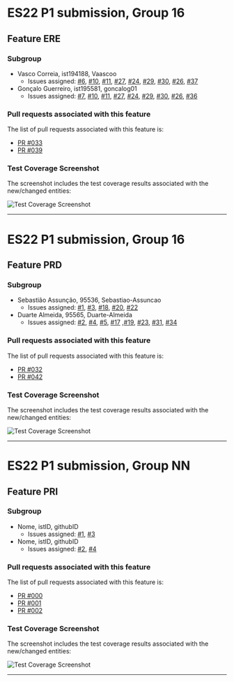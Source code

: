 # ES22 P1 submission, Group 16

## Feature ERE

### Subgroup
 - Vasco Correia, ist194188, Vaascoo
   + Issues assigned: [#6](https://github.com/tecnico-softeng-2022/es22-16/issues/6), [#10](https://github.com/tecnico-softeng-2022/es22-16/issues/10), [#11](https://github.com/tecnico-softeng-2022/es22-16/issues/11), [#27](https://github.com/tecnico-softeng-2022/es22-16/issues/27), [#24](https://github.com/tecnico-softeng-2022/es22-16/issues/24), [#29](https://github.com/tecnico-softeng-2022/es22-16/issues/29), [#30](https://github.com/tecnico-softeng-2022/es22-16/issues/30), [#26](https://github.com/tecnico-softeng-2022/es22-16/issues/26), [#37](https://github.com/tecnico-softeng-2022/es22-16/issues/37)
 - Gonçalo Guerreiro, ist195581, goncalog01
   + Issues assigned: [#7](https://github.com/tecnico-softeng-2022/es22-16/issues/7), [#10](https://github.com/tecnico-softeng-2022/es22-16/issues/10), [#11](https://github.com/tecnico-softeng-2022/es22-16/issues/11), [#27](https://github.com/tecnico-softeng-2022/es22-16/issues/27), [#24](https://github.com/tecnico-softeng-2022/es22-16/issues/24), [#29](https://github.com/tecnico-softeng-2022/es22-16/issues/29), [#30](https://github.com/tecnico-softeng-2022/es22-16/issues/30), [#26](https://github.com/tecnico-softeng-2022/es22-16/issues/26), [#36](https://github.com/tecnico-softeng-2022/es22-16/issues/36)
 
### Pull requests associated with this feature

The list of pull requests associated with this feature is:

 - [PR #033](https://github.com/tecnico-softeng-2022/es22-16/pull/33)
 - [PR #039](https://github.com/tecnico-softeng-2022/es22-16/pull/39)


### Test Coverage Screenshot

The screenshot includes the test coverage results associated with the new/changed entities:

![Test Coverage Screenshot](https://web.tecnico.ulisboa.pt/ist194188/coverage_ere.png)

---

# ES22 P1 submission, Group 16

## Feature PRD

### Subgroup
 - Sebastião Assunção, 95536, Sebastiao-Assuncao
   + Issues assigned: [#1](https://github.com/tecnico-softeng-2022/es22-16/issues/1), [#3](https://github.com/tecnico-softeng-2022/es22-16/issues/3), [#18](https://github.com/tecnico-softeng-2022/es22-16/issues/18), [#20](https://github.com/tecnico-softeng-2022/es22-16/issues/20), [#22](https://github.com/tecnico-softeng-2022/es22-16/issues/22)
 - Duarte Almeida, 95565, Duarte-Almeida
   + Issues assigned: [#2](https://github.com/tecnico-softeng-2022/es22-16/issues/2), [#4](https://github.com/tecnico-softeng-2022/es22-16/issues/4), [#5](https://github.com/tecnico-softeng-2022/es22-16/issues/5), [#17](https://github.com/tecnico-softeng-2022/es22-16/issues/17) ,[#19](https://github.com/tecnico-softeng-2022/es22-16/issues/19), [#23](https://github.com/tecnico-softeng-2022/es22-16/issues/23), [#31](https://github.com/tecnico-softeng-2022/es22-16/issues/31), [#34](https://github.com/tecnico-softeng-2022/es22-16/issues/34)
 
### Pull requests associated with this feature

The list of pull requests associated with this feature is:

 - [PR #032](https://github.com/tecnico-softeng-2022/es22-16/pull/32)
 - [PR #042](https://github.com/tecnico-softeng-2022/es22-16/pull/42)
 

### Test Coverage Screenshot

The screenshot includes the test coverage results associated with the new/changed entities:

![Test Coverage Screenshot](https://github.com/tecnico-softeng-2022/es22-16/blob/prd/coverage_prd.png)

---

# ES22 P1 submission, Group NN

## Feature PRI

### Subgroup
 - Nome, istID, githubID
   + Issues assigned: [#1](https://github.com), [#3](https://github.com)
 - Nome, istID, githubID
   + Issues assigned: [#2](https://github.com), [#4](https://github.com)
 
### Pull requests associated with this feature

The list of pull requests associated with this feature is:

 - [PR #000](https://github.com)
 - [PR #001](https://github.com)
 - [PR #002](https://github.com)


### Test Coverage Screenshot

The screenshot includes the test coverage results associated with the new/changed entities:

![Test Coverage Screenshot](https://github.com/tecnico-softeng-2022/templates/blob/master/sprints/coverage-example.png)

---


